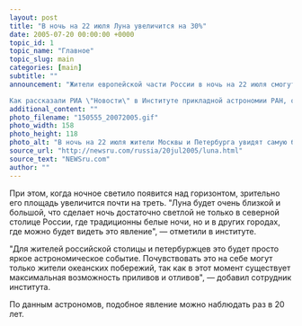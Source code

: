 ```yaml
---
layout: post
title: "В ночь на 22 июля Луна увеличится на 30%"
date: 2005-07-20 00:00:00 +0000
topic_id: 1
topic_name: "Главное"
topic_slug: main
categories: [main]
subtitle: ""
announcement: "Жители европейской части России в ночь на 22 июля смогут увидеть необычайно большую Луну.

Как рассказали РИА \"Новости\" в Институте прикладной астрономии РАН, около полуночи полная Луна пройдет через ближайшую к Земле точку лунной орбиты, или так называемый \"перигей\". В этот момент расстояние от Луны до Земли будет около 360 тысяч километров."
additional_content: ""
photo_filename: "150555_20072005.gif"
photo_width: 158
photo_height: 118
photo_alt: "В ночь на 22 июля жители Москвы и Петербурга увидят самую большую Луну за последние 20 лет"
source_url: "http://newsru.com/russia/20jul2005/luna.html"
source_text: "NEWSru.com"
author: ""
---
```

При этом, когда ночное светило появится над горизонтом, зрительно его площадь увеличится почти на треть. "Луна будет очень близкой и большой, что сделает ночь достаточно светлой не только в северной столице России, где традиционны белые ночи, но и в других городах, где можно будет видеть это явление", &mdash; отметили в институте.

"Для жителей российской столицы и петербуржцев это будет просто яркое астрономическое событие. Почувствовать это на себе могут только жители океанских побережий, так как в этот момент существует максимальная возможность приливов и отливов", &mdash; добавил сотрудник института.

По данным астрономов, подобное явление можно наблюдать раз в 20 лет.

